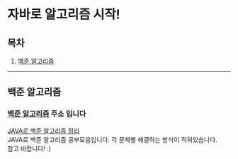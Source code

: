 # 자바로 알고리즘 시작!

## 목차
1. [백준 알고리즘](#백준-알고리즘)


---
## 백준 알고리즘

### [백준 알고리즘](https://www.acmicpc.net/) 주소 입니다

[JAVA로 백준 알고리즘 정리](src/Baekjun/README.md) <br>
JAVA로 백준 알고리즘 공부모음입니다.
각 문제별 해결하는 방식이 적혀있습니다.<br>
참고 바랍니다! :)





